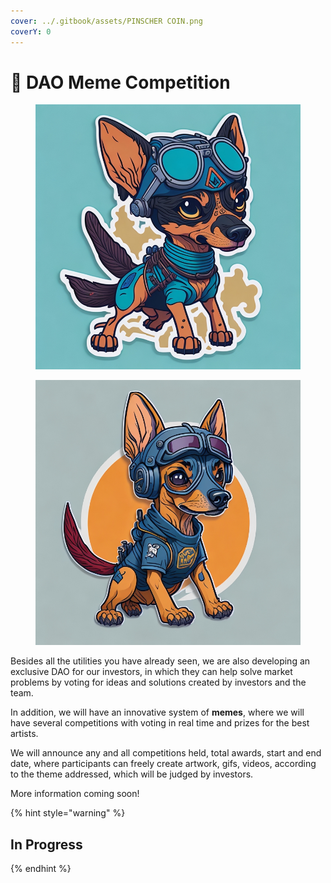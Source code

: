 ```yaml
---
cover: ../.gitbook/assets/PINSCHER COIN.png
coverY: 0
---
```


# 🗽 DAO Meme Competition



<div align="left">

<figure><img src="../.gitbook/assets/Leonardo_Diffusion_Cute_pinscher_mascot_sticker_for_a_video_ga_0.jpg" alt="" width="563"><figcaption></figcaption></figure>

 

<figure><img src="../.gitbook/assets/Leonardo_Diffusion_Cute_pinscher_mascot_sticker_for_a_video_ga_0 (1).jpg" alt="" width="563"><figcaption></figcaption></figure>

</div>

Besides all the utilities you have already seen, we are also developing an exclusive DAO for our investors, in which they can help solve market problems by voting for ideas and solutions created by investors and the team.

In addition, we will have an innovative system of **memes**, where we will have several competitions with voting in real time and prizes for the best artists.

We will announce any and all competitions held, total awards, start and end date, where participants can freely create artwork, gifs, videos, according to the theme addressed, which will be judged by investors.

More information coming soon!

{% hint style="warning" %}
## In Progress
{% endhint %}
